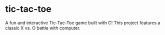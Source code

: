 # tic-tac-toe
A fun and interactive Tic-Tac-Toe game built with C! This project features a classic X vs. O battle with computer.
